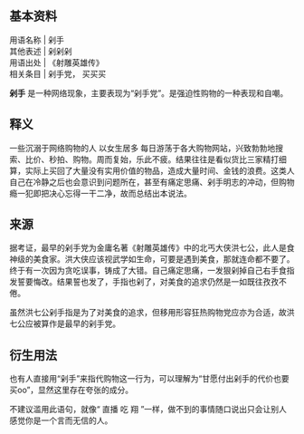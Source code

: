 **基本资料**  
---  
用语名称  |  剁手   
其他表述  |  剁剁剁   
用语出处  |  《射雕英雄传》   
相关条目  |  剁手党，  买买买   
  
**剁手** 是一种网络现象，主要表现为“剁手党”。是强迫性购物的一种表现和自嘲。

##  释义

一些沉溺于网络购物的人  以女生居多
每日游荡于各大购物网站，兴致勃勃地搜索、比价、秒拍、购物。周而复始，乐此不疲。结果往往是看似货比三家精打细算，实际上买回了大量没有实用价值的物品，造成大量时间、金钱的浪费。这类人自己在冷静之后也会意识到问题所在，甚至有痛定思痛、剁手明志的冲动，但购物瘾一犯即把决心忘得一干二净，故而总结出本说法。

##  来源

据考证，最早的剁手党为金庸名著《射雕英雄传》中的北丐大侠洪七公，此人是食神级的美食家。洪大侠应该视武学如生命，可要是遇到美食，那就连命都不要了。终于有一次因为贪吃误事，铸成了大错。自己痛定思痛，一发狠剁掉自己右手食指发誓要悔改。结果誓也发了，手指也剁了，对美食的追求仍然是一如既往孜孜不倦。

虽然洪七公剁手指是为了对美食的追求，但移用形容狂热购物党应亦为合适，故洪七公应被算作是最早的剁手党。

##  衍生用法

也有人直接用“剁手”来指代购物这一行为，可以理解为“甘愿付出剁手的代价也要买oo”，显然这里存在夸张的成分。

不建议滥用此语句，就像“  直播  吃  翔  ”一样，做不到的事情随口说出只会让别人感觉你是一个言而无信的人。

